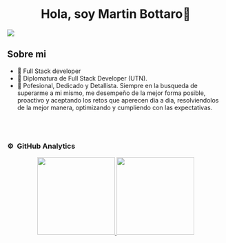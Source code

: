 <div align="center">
<h1 align="center">Hola, soy Martin Bottaro👋</h1>
</div>
<img src="https://lh3.googleusercontent.com/OqMkE4t0ptbakZ9LrZL7Ju312Ey6JNg0DA0kB9P8QR1mZXjUzOzfU6gaPZsAfD8oko6TP41NQNWkplLazodAL1lrPJAUHg2nSZXusCHhuTspYoR_6-t56CRxw6q5fHwTiqYMlp-RDX1mRxtN5qC4Kc62KCfhI8idnCEtRH6KmnQrr_uYvNFrDiGuTUMbfWwcliohKs3UiR_YdCmaVNmkYXpDmlCt08W0Ld4w-yakh4hKc7XqTkrHqibgVDPPhUASXlzvHjc1AF3pW5bats9qVQqG4HikYWaGlMETL4RA10tt8C2ddS4d2Ebp24LjcRQmlV67mmZ12HmHFWBg3Cu9fI75P7cUpynOuatZk25UP788GmjH2lUGwlrssHM1nA8RzqgpgI4gMToW0ELna2gqRL9wxF_UDRF1j40zHoY8tEEgU_Rs9vIYXfhqu6mCj1w1JO_JWO-vPXnWh6ojcLClui4FPltMEfCIjKQuJuADryNvTZZIdiD6DcdX4_XotBsy0ahlqM1XFaHbxYQj2cQ0vh5FAldCU-q0J0ygiFL-K7CH5nbAEV4HKvtgskpniFy8bpCpQHXQWYjA8Qh9P-tlrJip6jverBje7gIAjaKfXLs_8MWY7wdpNc7c3KEdYUvKxUqRGElgvsyiS1i3o1WxKU0lMUCe11pInmqEmIX8rczCu_uPMcvn4JVucY6KR9reQzmm0tMeVSchFnODc4AfS2jCxZn5f5-pdHGguxfk5OJ2lslmUtEjNZA8XM134PlyzbkEgKvzuz9Qg6QsZW1HSnyAyM08LGGoizLi60dJhjQguPNNWjlY-b6kA7lmgRZODdJk7-_L4LxQ30viXML-wZ_kL4gua2zh2ixjtJoaEmru4LBJ_04WfTVmj42k8ZFhdkLLpGe9Lygm1vfAkzPGpkiyL90AwQ2eIeJeKKh4EtsMyElOVw=w940-h625-s-no?authuser=0">

## Sobre mi

- 📲 Full Stack developer
- 📗 Diplomatura de Full Stack Developer (UTN).
- 🧑 Pofesional, Dedicado y Detallista. Siempre en la busqueda de superarme a mi mismo, me desempeño de la mejor forma posible, proactivo y aceptando los retos que aperecen dia a dia, resolviendolos de la mejor manera, optimizando y cumpliendo con las expectativas.
<br>

</div>
                                                                                      

<br>

### ⚙️ &nbsp;GitHub Analytics

<p align="center">
<a href="https://github.com/ArisGuimera">
  <img height="180em" src="https://github-readme-stats-eight-theta.vercel.app/api?username=martu344&show_icons=true&theme=algolia&include_all_commits=true&count_private=true"/>
  <img height="180em" src="https://github-readme-stats-eight-theta.vercel.app/api/top-langs/?username=martu344&layout=compact&langs_count=8&theme=algolia"/>
</a>
</p>
